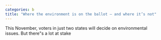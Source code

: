 ```yaml
---
categories: b
title: "Where the environment is on the ballot — and where it’s not"
---
```

This November, voters in just two states will decide on environmental issues. But there"s a lot at stake